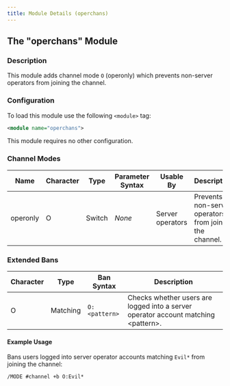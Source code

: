```yaml
---
title: Module Details (operchans)
---
```


## The "operchans" Module

### Description

This module adds channel mode `O` (operonly) which prevents non-server operators from joining the channel.

### Configuration

To load this module use the following `<module>` tag:

```xml
<module name="operchans">
```

This module requires no other configuration.

### Channel Modes

Name     | Character | Type   | Parameter Syntax | Usable By        | Description
-------- | --------- | ------ | ---------------- | ---------------- | -----------
operonly | O         | Switch | *None*           | Server operators | Prevents non-server operators from joining the channel.

### Extended Bans

Character | Type     | Ban Syntax    | Description
--------- | -------- | ------------- | -----------
O         | Matching | `O:<pattern>` | Checks whether users are logged into a server operator account matching &lt;pattern&gt;.

#### Example Usage

Bans users logged into server operator accounts matching `Evil*` from joining the channel:

```plaintext
/MODE #channel +b O:Evil*
```
